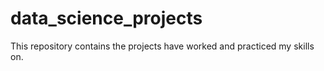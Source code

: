 # data_science_projects
This repository contains the projects have worked and practiced my skills on. 
